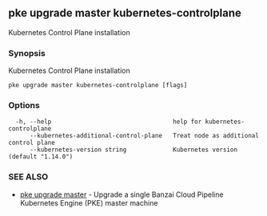## pke upgrade master kubernetes-controlplane

Kubernetes Control Plane installation

### Synopsis

Kubernetes Control Plane installation

```
pke upgrade master kubernetes-controlplane [flags]
```

### Options

```
  -h, --help                                  help for kubernetes-controlplane
      --kubernetes-additional-control-plane   Treat node as additional control plane
      --kubernetes-version string             Kubernetes version (default "1.14.0")
```

### SEE ALSO

* [pke upgrade master](pke_upgrade_master.md)	 - Upgrade a single Banzai Cloud Pipeline Kubernetes Engine (PKE) master machine

